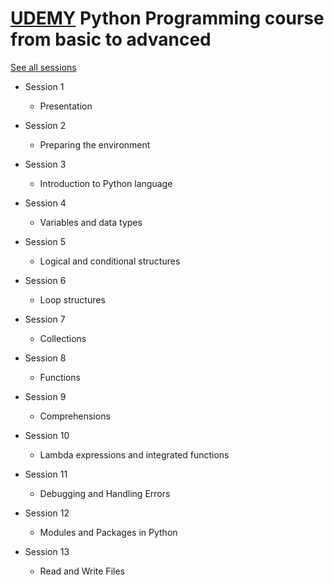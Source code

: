 # [UDEMY](https://www.udemy.com/curso-de-programacao-em-python-do-basico-ao-avancado) Python Programming course from basic to advanced

[See all sessions](https://github.com/rodrigocantarino/python/blob/master/course/docs/Geek-University-Programa-o-em-Python-Essencial.png)

- Session 1 
  - Presentation

- Session 2 
  - Preparing the environment

- Session 3 
  - Introduction to Python language

- Session 4
  - Variables and data types

- Session 5
  - Logical and conditional structures

- Session 6
  - Loop structures

- Session 7
  - Collections

- Session 8
  - Functions

- Session 9
  - Comprehensions

- Session 10
  - Lambda expressions and integrated functions

- Session 11
  - Debugging and Handling Errors

- Session 12
  - Modules and Packages in Python

- Session 13
  - Read and Write Files

